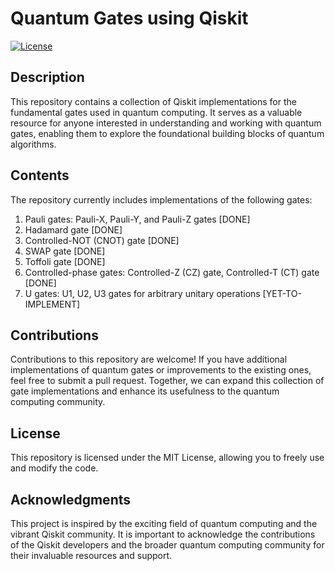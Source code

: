 # Quantum Gates using Qiskit

[![License](https://img.shields.io/badge/license-MIT-blue.svg)](LICENSE)

## Description

This repository contains a collection of Qiskit implementations for the fundamental gates used in quantum computing. It serves as a valuable resource for anyone interested in understanding and working with quantum gates, enabling them to explore the foundational building blocks of quantum algorithms.

## Contents
The repository currently includes implementations of the following gates:

1. Pauli gates: Pauli-X, Pauli-Y, and Pauli-Z gates [DONE]
2. Hadamard gate [DONE]
3. Controlled-NOT (CNOT) gate [DONE]
4. SWAP gate [DONE]
5. Toffoli gate [DONE]
6. Controlled-phase gates: Controlled-Z (CZ) gate, Controlled-T (CT) gate [DONE]
7. U gates: U1, U2, U3 gates for arbitrary unitary operations [YET-TO-IMPLEMENT]

## Contributions
Contributions to this repository are welcome! If you have additional implementations of quantum gates or improvements to the existing ones, feel free to submit a pull request. Together, we can expand this collection of gate implementations and enhance its usefulness to the quantum computing community.

## License
This repository is licensed under the MIT License, allowing you to freely use and modify the code.

## Acknowledgments
This project is inspired by the exciting field of quantum computing and the vibrant Qiskit community. It is important to acknowledge the contributions of the Qiskit developers and the broader quantum computing community for their invaluable resources and support.
